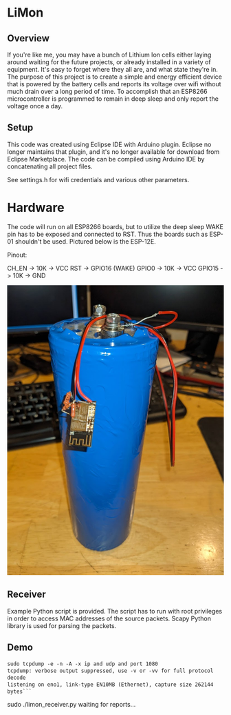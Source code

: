 # LiMon

## Overview

If you're like me, you may have a bunch of Lithium Ion cells either laying around waiting for the future projects, or already installed in a variety of equipment. It's easy to forget where they all are, and what state they're in. The purpose of this project is to create a simple and energy efficient device that is powered by the battery cells and reports its voltage over wifi without much drain over a long period of time. To accomplish that an ESP8266 microcontroller is programmed to remain in deep sleep and only report the voltage once a day.

## Setup

This code was created using Eclipse IDE with Arduino plugin. Eclipse no longer maintains that plugin, and it's no longer available for download from Eclipse Marketplace. The code can be compiled using Arduino IDE by concatenating all project files. 

See settings.h for wifi credentials and various other parameters.

# Hardware

The code will run on all ESP8266 boards, but to utilize the deep sleep WAKE pin has to be exposed and connected to RST. Thus the boards such as ESP-01 shouldn't be used. Pictured below is the ESP-12E.

Pinout:

CH_EN -> 10K -> VCC
RST -> GPIO16 (WAKE)
GPIO0 -> 10K -> VCC
GPIO15 -> 10K -> GND

![alt text](https://github.com/xba1k/wifi_limon/blob/main/LiMon.jpg?raw=true)

## Receiver

Example Python script is provided. The script has to run with root privileges in order to access MAC addresses of the source packets. Scapy Python library is used for parsing the packets.

## Demo

```
sudo tcpdump -e -n -A -x ip and udp and port 1080
tcpdump: verbose output suppressed, use -v or -vv for full protocol decode
listening on eno1, link-type EN10MB (Ethernet), capture size 262144 bytes```

```
sudo ./limon_receiver.py 
waiting for reports...
```
